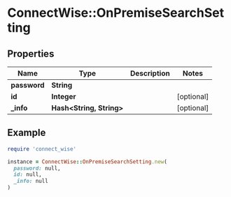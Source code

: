 # ConnectWise::OnPremiseSearchSetting

## Properties

| Name | Type | Description | Notes |
| ---- | ---- | ----------- | ----- |
| **password** | **String** |  |  |
| **id** | **Integer** |  | [optional] |
| **_info** | **Hash&lt;String, String&gt;** |  | [optional] |

## Example

```ruby
require 'connect_wise'

instance = ConnectWise::OnPremiseSearchSetting.new(
  password: null,
  id: null,
  _info: null
)
```

